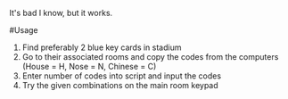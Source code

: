 It's bad I know, but it works.

#Usage
1. Find preferably 2 blue key cards in stadium
2. Go to their associated rooms and copy the codes from the computers (House = H, Nose = N, Chinese = C)
3. Enter number of codes into script and input the codes
4. Try the given combinations on the main room keypad
